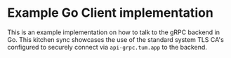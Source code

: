 # Example Go Client implementation

This is an example implementation on how to talk to the gRPC backend in Go. This kitchen sync showcases the use of the
standard system TLS CA's configured to securely connect via `api-grpc.tum.app` to the backend.